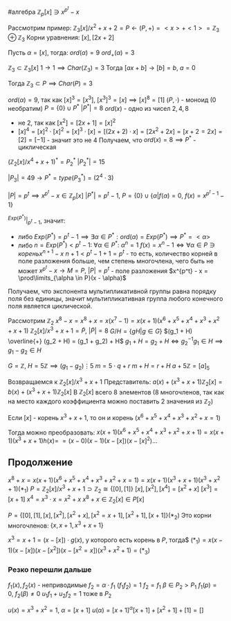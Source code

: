 #алгебра 
$\mathbb{Z}_{p} [x] \ni x^{p^t} - x$

Рассмотрим пример:
$\mathbb{Z}_3 [x] / x^2 + x + 2 = P \leftarrow (P, +) = <x> + <1> = \mathbb{Z}_3 \oplus \mathbb{Z}_3$
Корни уравнения: $[x], [2x + 2]$

Пусть $\alpha = [x]$, тогда:
$ord(\alpha) = 9$
$ord_+(\alpha) = 3$

$\mathbb{Z}_3 \subset \mathbb{Z}_3[x]$
$1 \to 1 \implies Char(\mathbb{Z}_3) = 3$
Тогда $[ax + b] \to [b] = b, \ a = 0$

Тогда $\mathbb{Z}_3 \subset P \implies Char(P) = 3$

$ord(\alpha) = 9$, так как 
$[x]^3 = [x^3], \ [x^3]^3 = [x] \implies [x]^8 = [1]$
$(P, \cdot)$ - моноид (0 необратим)
$P = \{ 0 \} \cup P^*$
$|P^*| = 8$
$ord(x)$ - одно из чисел $2, 4, 8$
- не 2, так как $[x^2] = [2x + 1] = [x]^2$
- $[x]^4 = [x]^2 \cdot [x]^2 = [x]^3 \cdot [x] = [(2x + 2) \cdot x] = [2x^2 + 2x] = [x + 2 = 2x] = [2] = [-1]$ - значит это не 4
Получаем, что $ord(x) = 8 \implies P^*$ - циклическая

$(\mathbb{Z}_2[x]/x^4 + x + 1)^* = P_{2}^*$
$|P_2^*| = 15$

$|P_3| = 49 \to P^* = type(P_3^*) = (2^4 \cdot 3)$

$|P| = p^t \implies x^{p^t} - x \in \mathbb{Z}_p[x]$
$|P^*| = p^t - 1, \ P = \{ 0 \} \cup \{ \alpha | f(\alpha) = 0, \ f(x) = x^{p^t - 1} - 1 \}$

$^{Exp(P^*)}|_{p^t - 1}$, значит:
- либо $Exp(P^*) = p^t - 1 \implies \exists \alpha \in P^*: ord(\alpha) = Exp(P^*) \implies P^* = <\alpha>$
- либо $n = Exp(P^*) < p^t - 1: \ \forall \alpha \in P^*: \ \alpha^{n} = 1$
	$f(x) = x^n - 1 \iff \forall \alpha \in P \ni корень x^{n + 1} - x$
	$n + 1 < p^t - 1 + 1 = p^t$ - то есть, количество корней в поле разложения больше, чем степень многочлена, чего быть не может
$x^{p^t} - x \to M = P, \ |P| = p^t$ - поле разложения
$x^{p^t} - x = \prod\limits_{\alpha \in P}(x - \alpha)$

Получаем, что экспонента мультипликативной группы равна порядку поля без единицы, значит мультипликативная группа любого конечного поля является циклической.

Рассмотрим $\mathbb{Z}_2$
$x^8 - x = x^8 + x = x(x^7 - 1) = x(x + 1)(x^6 + x^5 + x^4 + x^3 + x^2 + x + 1)$
$\mathbb{Z}_2[x]/x^3 + x + 1 = \tilde{P}, \ |\tilde{P}| = 8$
$G/H = \{ gH | g \in G \}$
$(g_1 + H) \overline{+} (g_2 + H) = (g_1 + g_2) + H$
$g_1 + H = g_2 + H \iff g_2^{-1} g_1 \in H \implies g_1 - g_2 \in H$

$G = \mathbb{Z}, \ H = 5 \mathbb{Z} \implies (g_1 - g_2) \vdots 5$
$m = 5 \cdot q + r$
$m + H = r + H$
$a + 5\mathbb{Z} = [a]_5$

Возвращаемся к $\mathbb{Z}_2[x]/x^3 + x + 1$
Представитель: $a(x) + (x^3 + x + 1) \mathbb{Z}_2[x] = b(x) + (x^3 + x + 1) \mathbb{Z}_2[x]$
В $\mathbb{Z}_2[x]$ всего 8 элементов (8 многочленов, так как на место каждого коэффициента можно поставить 2 значения из $\mathbb{Z}_2$)

Если $[x]$ - корень $x^3 + x + 1$, то он и корень $(x^6 + x^5 + x^4 + x^3 + x^2 + x = 1)$

Тогда можно преобразовать:
$x(x + 1)(x^6 + x^5 + x^4 + x^3 + x^2 + x + 1) = x(x + 1)(x^3 + x + 1) h(x) =$
$= (x - 0)(x - 1)(x - [x])(x - [x]^2)\dots$

## Продолжение
$x^8 + x = x(x + 1) (x^6 + x^5 + x^4 + x^3 + x^2 + x = 1) = x(x + 1)(x^3 + x + 1)(x^3 + x^2 + 1) (*_1)$
$P = \mathbb{Z}_2[x]/x^3 + x + 1 \supset \mathbb{Z}_2 \cong \{ [0], [1] \}$
$[x], [x^2], [x^4] = [x^2 + x]$
$[x^3] = [x + 1]$
$x^4 = x^3 \cdot x = x^2 + x$
$x^8 + x \in \mathbb{Z}_2[x] \in P[x]$

$P = \{ [0], [1], [x], [x^2], [x^2 + x], [x^2 = x + 1], [x^2 + 1], [x + 1] \} (*_2)$
Это корни многочленов: $\{ x, x + 1, x^3 + x + 1 \}$

$x^3 = x + 1 = (x - [x]) \cdot g(x)$, у которого есть корень в $P$, тогда$
$(*_1) = x(x - 1)(x - [x])(x - [x^2])(x - [x^2 = x])(x^3 + x^2 + 1) = (*_3)$
### Резко перешли дальше
$f_1(x), f_2(x)$ - неприводимые
$f_2 = \alpha \cdot f_1$
$(f_1 f_2) = 1$
$f_2 = f_1$
$\beta \in P_2 > P_1$
$f_1(p) = 0, \ f_2(\beta) \neq 0$
$u_1 f_1 + u_2 f_2 = 1$ тоже в $P_2$

$u(x) = x^3 + x^2 = 1, \ \alpha = [x + 1]$
$u(\alpha) = [x + 1]^{\alpha} [x + 1] + [x^2 + 1] + [1] = []$